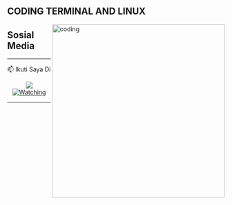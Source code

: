 ## CODING TERMINAL AND LINUX
<img align="right" alt="coding" width="400" src="https://cdn.dribbble.com/users/1162077/screenshots/5403918/media/d5dccb5d5818cba2c8fa0cb15fb578b3.gif" />


## Sosial Media
---
📫 Ikuti Saya Di
<p align="center">
<a href="https://youtube.com/@mexazo"><img src="https://img.shields.io/badge/YouTube-Mexazo-ff0000?style=for-the-badge&logo=youtube&logoColor=ff0000&link=https://youtube.com/c/mexazo" /><br>
 <amaan=AzRyCb&label=VIEWS&style=flat-square&color=orange" />
  <a href="https://komarev.com/ghpvc/?username=Mexazo-07&color=blue&style=flat-square&label=Profile+Views"><img title="Watching" src="https://komarev.com/ghpvc/?username=Mexazo-07&color=green&style=flat-square&label=Profile+View"></a>
</hal>                                                    

-----
